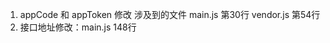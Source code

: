 1. appCode 和 appToken 修改
    涉及到的文件
        main.js  第30行
        vendor.js 第54行
2. 接口地址修改：main.js  148行